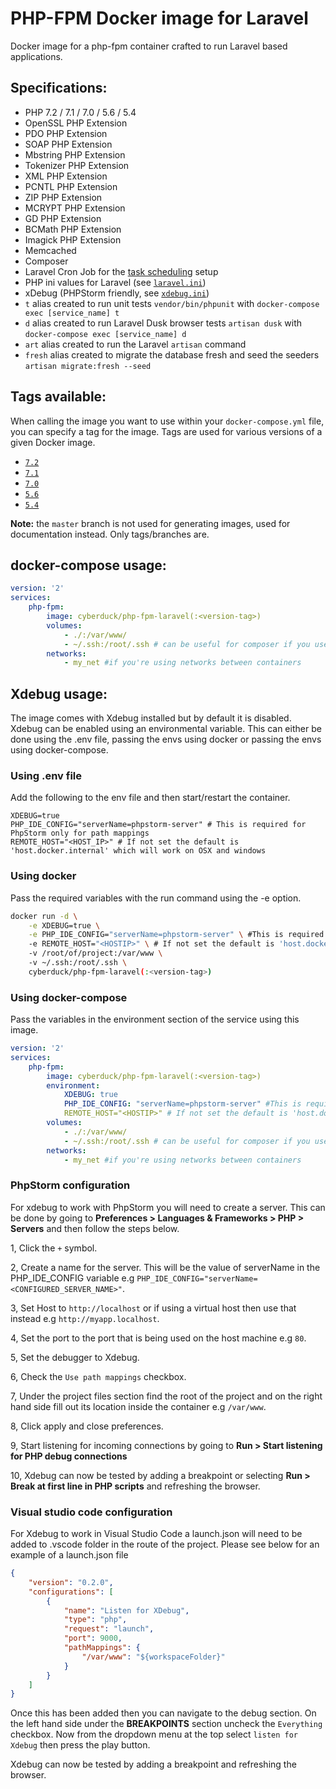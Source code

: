# PHP-FPM Docker image for Laravel

Docker image for a php-fpm container crafted to run Laravel based applications.

## Specifications:

* PHP 7.2 / 7.1 / 7.0 / 5.6 / 5.4
* OpenSSL PHP Extension
* PDO PHP Extension
* SOAP PHP Extension
* Mbstring PHP Extension
* Tokenizer PHP Extension
* XML PHP Extension
* PCNTL PHP Extension
* ZIP PHP Extension
* MCRYPT PHP Extension
* GD PHP Extension
* BCMath PHP Extension
* Imagick PHP Extension
* Memcached
* Composer
* Laravel Cron Job for the [task scheduling](https://laravel.com/docs/5.4/scheduling#introduction) setup
* PHP ini values for Laravel (see [`laravel.ini`](laravel.ini))
* xDebug (PHPStorm friendly, see [`xdebug.ini`](xdebug.ini))
* `t` alias created to run unit tests `vendor/bin/phpunit` with `docker-compose exec [service_name] t`
* `d` alias created to run Laravel Dusk browser tests `artisan dusk` with `docker-compose exec [service_name] d`
* `art` alias created to run the Laravel `artisan` command
* `fresh` alias created to migrate the database fresh and seed the seeders `artisan migrate:fresh --seed`

## Tags available:

When calling the image you want to use within your `docker-compose.yml` file,
you can specify a tag for the image. Tags are used for various versions of a
given Docker image.

* [`7.2`](https://github.com/Cyber-Duck/php-fpm-laravel/tree/7.2)
* [`7.1`](https://github.com/Cyber-Duck/php-fpm-laravel/tree/7.1)
* [`7.0`](https://github.com/Cyber-Duck/php-fpm-laravel/tree/7.0)
* [`5.6`](https://github.com/Cyber-Duck/php-fpm-laravel/tree/5.6)
* [`5.4`](https://github.com/Cyber-Duck/php-fpm-laravel/tree/5.4)

**Note:** the `master` branch is not used for generating images, used for documentation instead. Only tags/branches are. 

## docker-compose usage:

```yml
version: '2'
services:
    php-fpm:
        image: cyberduck/php-fpm-laravel(:<version-tag>)
        volumes:
            - ./:/var/www/
            - ~/.ssh:/root/.ssh # can be useful for composer if you use private CVS
        networks:
            - my_net #if you're using networks between containers
```

## Xdebug usage:

The image comes with Xdebug installed but by default it is disabled. Xdebug can be enabled using an environmental
variable. This can either be done using the .env file, passing the envs using docker or passing the envs using 
docker-compose.

### Using .env file

Add the following to the env file and then start/restart the container.

```text
XDEBUG=true
PHP_IDE_CONFIG="serverName=phpstorm-server" # This is required for PhpStorm only for path mappings
REMOTE_HOST="<HOST_IP>" # If not set the default is 'host.docker.internal' which will work on OSX and windows
```
 
### Using docker

Pass the required variables with the run command using the -e option.

```bash
docker run -d \
    -e XDEBUG=true \
    -e PHP_IDE_CONFIG="serverName=phpstorm-server" \ #This is required for PhpStorm only for path mappings
    -e REMOTE_HOST="<HOSTIP>" \ # If not set the default is 'host.docker.internal' which will work on OSX and windows
    -v /root/of/project:/var/www \ 
    -v ~/.ssh:/root/.ssh \
    cyberduck/php-fpm-laravel(:<version-tag>)
```

### Using docker-compose

Pass the variables in the environment section of the service using this image.

```yml
version: '2'
services:
    php-fpm:
        image: cyberduck/php-fpm-laravel(:<version-tag>)
        environment:
            XDEBUG: true
            PHP_IDE_CONFIG: "serverName=phpstorm-server" #This is required for PhpStorm only for path mappings
            REMOTE_HOST="<HOSTIP>" # If not set the default is 'host.docker.internal' which will work on OSX and windows
        volumes:
            - ./:/var/www/
            - ~/.ssh:/root/.ssh # can be useful for composer if you use private CVS
        networks:
            - my_net #if you're using networks between containers
```

### PhpStorm configuration

For xdebug to work with PhpStorm you will need to create a server. This can be done by going to **Preferences > 
Languages & Frameworks > PHP > Servers** and then follow the steps below.

1, Click the `+` symbol.

2, Create a name for the server. This will be the value of serverName in the PHP_IDE_CONFIG variable e.g
 `PHP_IDE_CONFIG="serverName=<CONFIGURED_SERVER_NAME>"`.
 
3, Set Host to `http://localhost` or if using a virtual host then use that instead e.g `http://myapp.localhost`.

4, Set the port to the port that is being used on the host machine e.g `80`.

5, Set the debugger to Xdebug.

6, Check the `Use path mappings` checkbox.

7, Under the project files section find the root of the project and on the right hand side fill out its location inside
 the container e.g `/var/www`.
 
8, Click apply and close preferences.

9, Start listening for incoming connections by going to **Run > Start listening for PHP debug connections**

10, Xdebug can now be tested by adding a breakpoint or selecting **Run > Break at first line in  PHP scripts** and
 refreshing the browser.  

### Visual studio code configuration

For Xdebug to work in Visual Studio Code a launch.json will need to be added to .vscode folder in the route of the
project. Please see below for an example of a launch.json file

```json
{
    "version": "0.2.0",
    "configurations": [
        {
            "name": "Listen for XDebug",
            "type": "php",
            "request": "launch",
            "port": 9000,
            "pathMappings": {
                "/var/www": "${workspaceFolder}"
            }
        }
    ]
}
```

Once this has been added then you can navigate to the debug section. On the left hand side under the **BREAKPOINTS** 
section uncheck the `Everything` checkbox. Now from the dropdown menu at the top select `listen for Xdebug` then press
the play button.

Xdebug can now be tested by adding a breakpoint and refreshing the browser.  